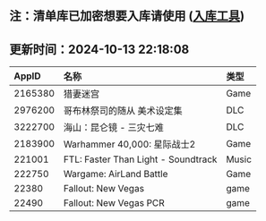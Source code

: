 ## 注：清单库已加密想要入库请使用 ([入库工具](https://github.com/BlankTMing/ManifestAutoUpdate/releases))

## 更新时间：2024-10-13 22:18:08
| AppID | 名称 | 类型  |
| :-------------------- | :----------------------------- | :----------- |
| 2165380 | 猎妻迷宫| Game |
| 2976200 | 哥布林祭司的随从 美术设定集| DLC |
| 3222700 | 海山：昆仑镜 - 三灾七难| DLC |
| 2183900 | Warhammer 40,000: 星际战士2| Game |
| 221001 | FTL: Faster Than Light - Soundtrack| Music |
| 222750 | Wargame: AirLand Battle| Game |
| 22380 | Fallout: New Vegas| game |
| 22490 | Fallout: New Vegas PCR| game |
